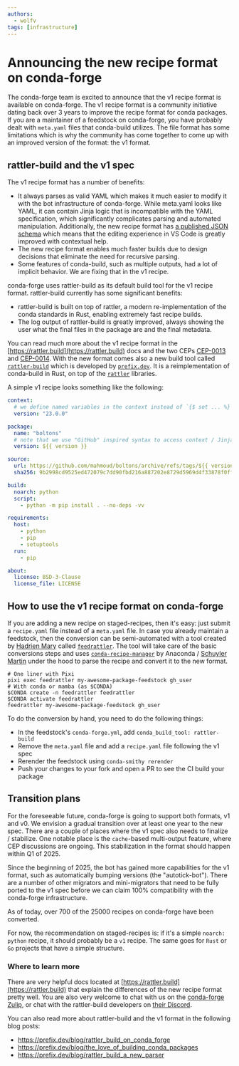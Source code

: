 ```yaml
---
authors:
  - wolfv
tags: [infrastructure]
---
```


# Announcing the new recipe format on conda-forge

The conda-forge team is excited to announce that the v1 recipe format is available on conda-forge. The v1 recipe format is a community initiative dating back over 3 years to improve the recipe format for conda packages. If you are a maintainer of a feedstock on conda-forge, you have probably dealt with `meta.yaml` files that conda-build utilizes. The file format has some limitations which is why the community has come together to come up with an improved version of the format: the v1 format.

<!--truncate-->

## rattler-build and the v1 spec

The v1 recipe format has a number of benefits:

- It always parses as valid YAML which makes it much easier to modify it with the bot infrastructure of conda-forge. While meta.yaml looks like YAML, it can contain Jinja logic that is incompatible with the YAML specification, which significantly complicates parsing and automated manipulation. Additionally, the new recipe format has [a published JSON schema](https://github.com/prefix-dev/recipe-format/blob/main/schema.json) which means that the editing experience in VS Code is greatly improved with contextual help.
- The new recipe format enables much faster builds due to design decisions that eliminate the need for recursive parsing.
- Some features of conda-build, such as multiple outputs, had a lot of implicit behavior. We are fixing that in the v1 recipe.

conda-forge uses rattler-build as its default build tool for the v1 recipe format. rattler-build currently has some significant benefits:

- rattler-build is built on top of rattler, a modern re-implementation of the conda standards in Rust, enabling extremely fast recipe builds.
- The log output of rattler-build is greatly improved, always showing the user what the final files in the package are and the final metadata.

You can read much more about the v1 recipe format in the [https://rattler.build](https://rattler.build) docs and the two CEPs [CEP-0013](https://github.com/conda/ceps/blob/main/cep-0013.md) and [CEP-0014](https://github.com/conda/ceps/blob/main/cep-0014.md). With the new format comes also a new build tool called [`rattler-build`](https://github.com/prefix-dev/rattler-build) which is developed by [`prefix.dev`](https://prefix.dev). It is a reimplementation of conda-build in Rust, on top of the [`rattler`](https://github.com/conda/rattler) libraries.

A simple v1 recipe looks something like the following:

```yaml
context:
  # we define named variables in the context instead of `{$ set ... %}` directives
  version: "23.0.0"

package:
  name: "boltons"
  # note that we use "GitHub" inspired syntax to access context / Jinja variables
  version: ${{ version }}

source:
  url: https://github.com/mahmoud/boltons/archive/refs/tags/${{ version }}.tar.gz
  sha256: 9b2998cd9525ed472079c7dd90fbd216a887202e8729d5969d4f33878f0ff668

build:
  noarch: python
  script:
    - python -m pip install . --no-deps -vv

requirements:
  host:
    - python
    - pip
    - setuptools
  run:
    - pip

about:
  license: BSD-3-Clause
  license_file: LICENSE
```

## How to use the v1 recipe format on conda-forge

If you are adding a new recipe on staged-recipes, then it's easy: just submit a `recipe.yaml` file instead of a `meta.yaml` file.
In case you already maintain a feedstock, then the conversion can be semi-automated with a tool created by [Hadrien Mary](https://github.com/hadim) called [`feedrattler`](https://github.com/hadim/feedrattler). The tool will take care of the basic conversions steps and uses [`conda-recipe-manager`](https://github.com/conda-incubator/conda-recipe-manager) by Anaconda / [Schuyler Martin](https://github.com/schuylermartin45) under the hood to parse the recipe and convert it to the new format.

```shell
# One liner with Pixi
pixi exec feedrattler my-awesome-package-feedstock gh_user
# With conda or mamba (as $CONDA)
$CONDA create -n feedrattler feedrattler
$CONDA activate feedrattler
feedrattler my-awesome-package-feedstock gh_user
```

To do the conversion by hand, you need to do the following things:

- In the feedstock's `conda-forge.yml`, add `conda_build_tool: rattler-build`
- Remove the `meta.yaml` file and add a `recipe.yaml` file following the v1 spec
- Rerender the feedstock using `conda-smithy rerender`
- Push your changes to your fork and open a PR to see the CI build your package

## Transition plans

For the foreseeable future, conda-forge is going to support both formats, v1 and v0. We envision a gradual transition over at least one year to the new spec. There are a couple of places where the v1 spec also needs to finalize / stabilize. One notable place is the `cache`-based multi-output feature, where CEP discussions are ongoing. This stabilization in the format should happen within Q1 of 2025.

Since the beginning of 2025, the bot has gained more capabilities for the v1 format, such as automatically bumping versions (the "autotick-bot"). There are a number of other migrators and mini-migrators that need to be fully ported to the v1 spec before we can claim 100% compatibility with the conda-forge infrastructure.

As of today, over 700 of the 25000 recipes on conda-forge have been converted.

For now, the recommendation on staged-recipes is: if it's a simple `noarch: python` recipe, it should probably be a `v1` recipe. The same goes for `Rust` or `Go` projects that have a simple structure.

### Where to learn more

There are very helpful docs located at [https://rattler.build](https://rattler.build) that explain the differences of the new recipe format pretty well. You are also very welcome to chat with us on the [conda-forge Zulip](https://conda-forge.zulipchat.com/), or chat with the rattler-build developers on [their Discord](https://discord.gg/kKV8ZxyzY4).

You can also read more about rattler-build and the v1 format in the following blog posts:

- https://prefix.dev/blog/rattler_build_on_conda_forge
- https://prefix.dev/blog/the_love_of_building_conda_packages
- https://prefix.dev/blog/rattler_build_a_new_parser
